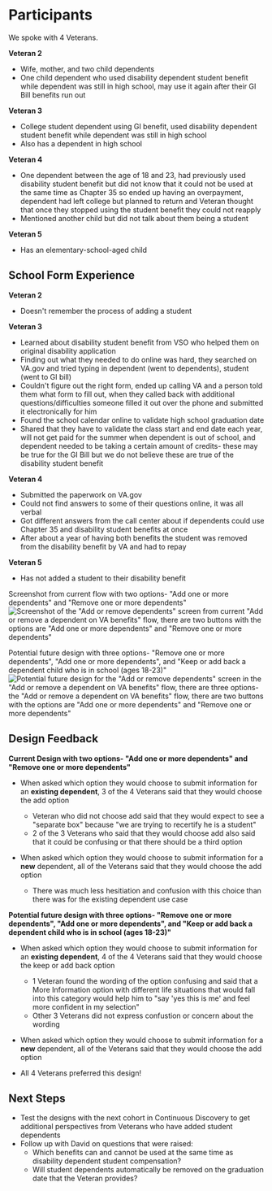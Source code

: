 # Participants
We spoke with 4 Veterans.  
  
**Veteran 2**  
- Wife, mother, and two child dependents
- One child dependent who used disability dependent student benefit while dependent was still in high school, may use it again after their GI Bill benefits run out
  
**Veteran 3**
- College student dependent using GI benefit, used disability dependent student benefit while dependent was still in high school
- Also has a dependent in high school
  
**Veteran 4**
- One dependent between the age of 18 and 23, had previously used disability student benefit but did not know that it could not be used at the same time as Chapter 35 so ended up having an overpayment, dependent had left college but planned to return and Veteran thought that once they stopped using the student benefit they could not reapply
- Mentioned another child but did not talk about them being a student
  
**Veteran 5**
- Has an elementary-school-aged child

## School Form Experience
  
**Veteran 2**
- Doesn't remember the process of adding a student
  
**Veteran 3**
- Learned about disability student benefit from VSO who helped them on original disability application
- Finding out what they needed to do online was hard, they searched on VA.gov and tried typing in dependent (went to dependents), student (went to GI bill) 
- Couldn't figure out the right form, ended up calling VA and a person told them what form to fill out, when they called back with additional questions/difficulties someone filled it out over the phone and submitted it electronically for him
- Found the school calendar online to validate high school graduation date
- Shared that they have to validate the class start and end date each year, will not get paid for the summer when dependent is out of school, and dependent needed to be taking a certain amount of credits- these may be true for the GI Bill but we do not believe these are true of the disability student benefit
  
**Veteran 4**
- Submitted the paperwork on VA.gov
- Could not find answers to some of their questions online, it was all verbal
- Got different answers from the call center about if dependents could use Chapter 35 and disability student benefits at once
- After about a year of having both benefits the student was removed from the disability benefit by VA and had to repay
  
**Veteran 5**
- Has not added a student to their disability benefit


Screenshot from current flow with two options- "Add one or more dependents" and "Remove one or more dependents"
![Screenshot of the "Add or remove dependents" screen from current "Add or remove a dependent on VA benefits" flow, there are two buttons with the options are "Add one or more dependents" and "Remove one or more dependents"](https://github.com/department-of-veterans-affairs/va.gov-team/blob/master/products/dependents/research/2025-08-continuous-discovery-pilot/Round%205/Current-Screenshot.png)
  
Potential future design with three options- "Remove one or more dependents", "Add one or more dependents", and "Keep or add back a dependent child who is in school (ages 18-23)"  
![Potential future design for the "Add or remove dependents" screen in the "Add or remove a dependent on VA benefits" flow, there are three options- the "Add or remove a dependent on VA benefits" flow, there are two buttons with the options are "Add one or more dependents" and "Remove one or more dependents"](https://github.com/department-of-veterans-affairs/va.gov-team/blob/master/products/dependents/research/2025-08-continuous-discovery-pilot/Round%205/Design-Future-State.png)
  
## Design Feedback

**Current Design with two options- "Add one or more dependents" and "Remove one or more dependents"**
- When asked which option they would choose to submit information for an **existing dependent**, 3 of the 4 Veterans said that they would choose the add option
     - Veteran who did not choose add said that they would expect to see a "separate box" because "we are trying to recertify he is a student"
     - 2 of the 3 Veterans who said that they would choose add also said that it could be confusing or that there should be a third option
       
- When asked which option they would choose to submit information for a **new** dependent, all of the Veterans said that they would choose the add option
     - There was much less hesitiation and confusion with this choice than there was for the existing dependent use case

**Potential future design with three options- "Remove one or more dependents", "Add one or more dependents", and "Keep or add back a dependent child who is in school (ages 18-23)"**
- When asked which option they would choose to submit information for an **existing dependent**, 4 of the 4 Veterans said that they would choose the keep or add back option
     - 1 Veteran found the wording of the option confusing and said that a More Information option with different life situations that would fall into this category would help him to "say 'yes this is me' and feel more confident in my selection"
     - Other 3 Veterans did not express confustion or concern about the wording
       
- When asked which option they would choose to submit information for a **new** dependent, all of the Veterans said that they would choose the add option

- All 4 Veterans preferred this design!

## Next Steps  

- Test the designs with the next cohort in Continuous Discovery to get additional perspectives from Veterans who have added student dependents
- Follow up with David on questions that were raised:
     - Which benefits can and cannot be used at the same time as disability dependent student compensation?
     - Will student dependents automatically be removed on the graduation date that the Veteran provides?
